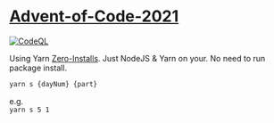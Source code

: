 # [Advent-of-Code-2021](https://adventofcode.com/2021)

[![CodeQL](https://github.com/iNViTiON/Advent-of-Code-2021/actions/workflows/codeql-analysis.yml/badge.svg)](https://github.com/iNViTiON/Advent-of-Code-2021/actions/workflows/codeql-analysis.yml)

Using Yarn [Zero-Installs](https://yarnpkg.com/features/zero-installs). Just NodeJS & Yarn on your. No need to run package install.

```sh
yarn s {dayNum} {part}
```

e.g.  
`yarn s 5 1`
